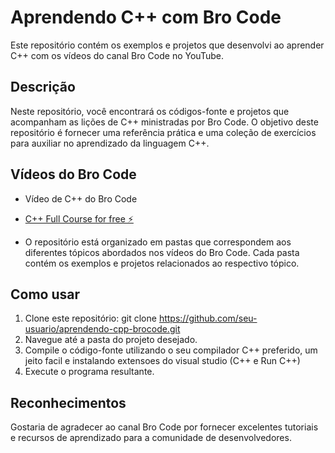# Aprendendo C++ com Bro Code
Este repositório contém os exemplos e projetos que desenvolvi ao aprender C++ com os vídeos do canal Bro Code no YouTube.

## Descrição
Neste repositório, você encontrará os códigos-fonte e projetos que acompanham as lições de C++ ministradas por Bro Code. O objetivo deste repositório é fornecer uma referência prática e uma coleção de exercícios para auxiliar no aprendizado da linguagem C++.

## Vídeos do Bro Code
- Vídeo de C++ do Bro Code

- [C++ Full Course for free ⚡️](https://www.youtube.com/watch?v=-TkoO8Z07hI)

- O repositório está organizado em pastas que correspondem aos diferentes tópicos abordados nos vídeos do Bro Code. Cada pasta contém os exemplos e projetos relacionados ao respectivo tópico.

## Como usar

1. Clone este repositório: git clone https://github.com/seu-usuario/aprendendo-cpp-brocode.git
2. Navegue até a pasta do projeto desejado.
3. Compile o código-fonte utilizando o seu compilador C++ preferido, um jeito facil e instalando extensoes do visual studio (C++ e Run C++)
4. Execute o programa resultante.


## Reconhecimentos
Gostaria de agradecer ao canal Bro Code por fornecer excelentes tutoriais e recursos de aprendizado para a comunidade de desenvolvedores.
